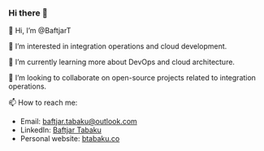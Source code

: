 ### Hi there 👋
👋 Hi, I’m @BaftjarT

👀 I’m interested in integration operations and cloud development.

🌱 I’m currently learning more about DevOps and cloud architecture.

💞️ I’m looking to collaborate on open-source projects related to integration operations.

📫 How to reach me: 
- Email: baftjar.tabaku@outlook.com
- LinkedIn: [Baftjar Tabaku](https://www.linkedin.com/in/baftjar-tabaku/)
- Personal website: [btabaku.co](https://www.btabaku.co/)

<!--
**BTabaku/BTabaku** is a ✨ _special_ ✨ repository because its `README.md` (this file) appears on your GitHub profile.

Here are some ideas to get you started:

- 🔭 I’m currently working on ...
- 🌱 I’m currently learning ...
- 👯 I’m looking to collaborate on ...
- 🤔 I’m looking for help with ...
- 💬 Ask me about ...
- 📫 How to reach me: ...
- 😄 Pronouns: ...
- ⚡ Fun fact: ...
-->
